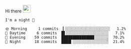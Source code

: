 Hi there <img src="https://media.giphy.com/media/hvRJCLFzcasrR4ia7z/giphy.gif" width="25px">

<!--START_SECTION:productive-box-in-readme-->
```text
I'm a night 🦉

🌞 Morning     1 commits  ▎░░░░░░░░░░░░░░░░░░░░   1.2%
🌆 Daytime     6 commits  █▌░░░░░░░░░░░░░░░░░░░   7.1%
🌃 Evening    59 commits  ██████████████▋░░░░░░  70.2%
🌙 Night      18 commits  ████▍░░░░░░░░░░░░░░░░  21.4%
```
<!--END_SECTION:productive-box-in-readme-->
